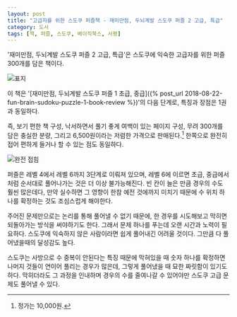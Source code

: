 ```yaml
---
layout: post
title: "고급자를 위한 스도쿠 퍼즐책 - 재미만점, 두뇌계발 스도쿠 퍼즐 2 고급, 특급"
category: 도서
tags: [책, 퍼즐, 스도쿠, 베이직북스, 서평]
---
```


'재미만점, 두뇌계발 스도쿠 퍼즐 2 고급, 특급'은
스도쿠에 익숙한 고급자를 위한 퍼즐 300개를 담은 책이다.

![표지](https://lh3.googleusercontent.com/GdS9Bg91T-Y_nFvLL0fYApYUR_7DiXTXzSpKsdUVSHGYgsiWPd1VwLsicUVEFYa0iW9izLa7P4VouQ=s480)

이 책은 '[재미만점, 두뇌계발 스도쿠 퍼즐 1 초급, 중급]({% post_url 2018-08-22-fun-brain-sudoku-puzzle-1-book-review %})'의 다음 단계로,
특징과 장점은 1권과 동일하다.

즉, 보기 편한 책 구성,
낙서하면서 풀기 좋게 여백이 있는 페이지 구성,
무려 300개를 담은 충실한 분량,
그리고 6,500원이라는 저렴한 가격으로 판매된다.[^1]
한쪽으로 완전히 접어 편하게 들거나 할 수 있는 점도 동일하다.

[^1]: 정가는 10,000원.

![완전 접힘](https://lh3.googleusercontent.com/Lbg6AY51wZIwbWZikOPGv2uG2Oiy3rtUEUMhJXOch_aY-3L8Xti6A6d0nFpci3xEh3VTIPrvb9cWuw=s480)

퍼즐은 레벨 4에서 레벨 6까지 3단계로 이뤄져 있으며,
레벨 6에 이르면 초급, 중급에서처럼 순서대로 풀어나가는 것은 더 이상 불가능해진다.
빈 칸이 늘은 만큼 경우의 수도 훨씬 많은데다,
만약 실수하면 그 영향이 한참 예전 것에까지 미치기 때문에
수 위치 하나를 확정하는 것도 조심스럽게 해야한다.

주어진 문제만으로는 논리를 통해 풀어낼 수 없기 때문에,
한 경우를 시도해보고 막히면 되돌아가는 방식을 써야하기도 한다.
그래서 문제 하나를 푸는데 오랜 시간과 노력이 필요하다.
스도쿠에 익숙하지 않은 사람이라면 쉽게 풀어내긴 어려울 것이다.
그만큼 다 풀어냈을때의 달성감도 높다.

스도쿠는 사방으로 수 중복이 안된다는 특징 때문에
막혀있을 때 숫자 하나를 확정하면 나머지 것들이 연이어 풀리는 경우가 많은데,
그렇게 풀어냈을 때 묘한 짜릿함이 있기도 하다.
막히더라도 그 과정을 인내하며 경우의 수를 줄여나갈 수 있어야만
스도쿠 고급 문제도 풀어낼 수 있다.
